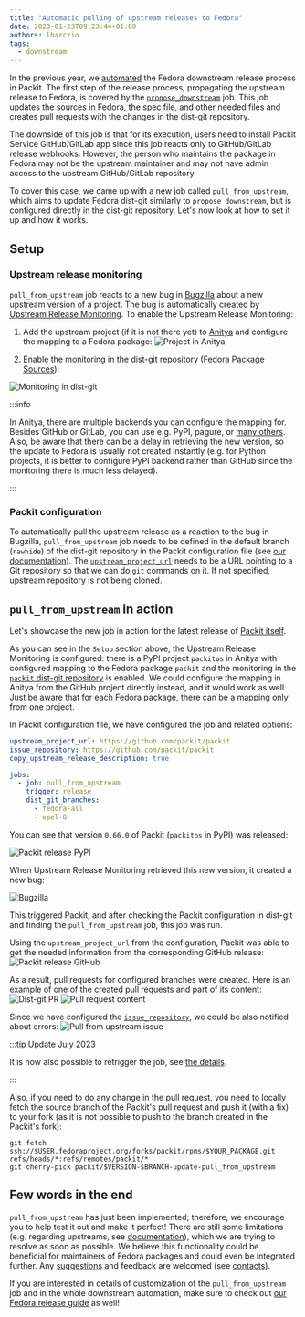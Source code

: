 ```yaml
---
title: "Automatic pulling of upstream releases to Fedora"
date: 2023-01-23T09:23:44+01:00
authors: lbarczio
tags:
  - downstream
---
```


In the previous year, we [automated](/posts/downstream-automation) the Fedora downstream release process in Packit.
The first step of the release process, propagating the upstream release to Fedora,
is covered by the [`propose_downstream`](/docs/configuration/upstream/propose_downstream) job.
This job updates the sources in Fedora, the spec file, and other needed files and creates pull requests with the changes
in the dist-git repository.

The downside of this job is that for its execution, users need to install Packit Service GitHub/GitLab
app since this job reacts only to GitHub/GitLab release webhooks.
However, the person who maintains the package in Fedora may not be the upstream maintainer and may not have admin access
to the upstream GitHub/GitLab repository.

To cover this case, we came up with a new job called `pull_from_upstream`, which aims to update Fedora dist-git similarly
to `propose_downstream`, but is configured directly in the dist-git repository.
Let's now look at how to set it up and how it works.

<!--truncate-->

## Setup

### Upstream release monitoring

`pull_from_upstream` job reacts to a new bug in [Bugzilla](https://bugzilla.redhat.com/) about a new upstream version
of a project. The bug is automatically created by
[Upstream Release Monitoring](https://docs.fedoraproject.org/en-US/package-maintainers/Upstream_Release_Monitoring/).
To enable the Upstream Release Monitoring:

1. Add the upstream project (if it is not there yet)
   to [Anitya](https://release-monitoring.org/) and configure the mapping to a Fedora package:
   ![Project in Anitya](img/anitya-project.png)

2. Enable the monitoring in the dist-git repository ([Fedora Package Sources](https://src.fedoraproject.org)):

![Monitoring in dist-git](img/dist-git-monitoring.png)

:::info

In Anitya, there are multiple backends you can configure the mapping for.
Besides GitHub or GitLab, you can use e.g. PyPI, pagure, or
[many others](https://release-monitoring.org/static/docs/user-guide.html#backends).
Also, be aware that there can be a delay in retrieving the new version,
so the update to Fedora is usually not created instantly (e.g. for Python projects,
it is better to configure PyPI backend rather than GitHub since the monitoring
there is much less delayed).

:::

### Packit configuration

To automatically pull the upstream release as a reaction to the bug in Bugzilla, `pull_from_upstream` job
needs to be defined in the default branch
(`rawhide`) of the dist-git repository in the Packit configuration file (see
[our documentation](/docs/configuration/downstream/pull_from_upstream)). The [`upstream_project_url`](/docs/configuration/#upstream_project_url)
needs to be a URL pointing to a Git repository so that we can do `git` commands on it.
If not specified, upstream repository is not being cloned.

## `pull_from_upstream` in action

Let's showcase the new job in action for the latest release of
[Packit itself](https://pypi.org/project/packitos/).

As you can see in the `Setup` section above, the Upstream Release Monitoring is configured:
there is a PyPI project `packitos` in Anitya
with configured mapping to the Fedora package `packit` and the monitoring in the
[`packit` dist-git repository](https://src.fedoraproject.org/rpms/packit) is enabled.
We could configure the mapping in Anitya from the GitHub project directly instead, and it would work as well. Just be aware that
for each Fedora package, there can be a mapping only from one project.

In Packit configuration file, we have configured the job and related options:

```yaml
upstream_project_url: https://github.com/packit/packit
issue_repository: https://github.com/packit/packit
copy_upstream_release_description: true

jobs:
  - job: pull_from_upstream
    trigger: release
    dist_git_branches:
      - fedora-all
      - epel-8
```

You can see that version `0.66.0` of Packit (`packitos` in PyPI) was released:

![Packit release PyPI](img/packit-release-pypi.png)

When Upstream Release Monitoring retrieved this new version, it created a new bug:

![Bugzilla](img/packit-release-bugzilla.png)

This triggered Packit, and after checking the Packit configuration in dist-git
and finding the `pull_from_upstream` job, this job was run.

Using the `upstream_project_url` from the configuration, Packit was able to get the needed information
from the corresponding GitHub release:
![Packit release GitHub](img/packit-gh-release.png)

As a result, pull requests for configured branches were created.
Here is an example of one of the created pull requests and part of its content:
![Dist-git PR](img/pull-from-upstream-pr.png)
![Pull request content](img/pull-from-upstream-content.png)

Since we have configured the [`issue_repository`](/docs/configuration#issue_repository), we could be
also notified about errors:
![Pull from upstream issue](img/pull-from-upstream-issue.png)

:::tip Update July 2023

It is now also possible to retrigger the job, see
[the details](/docs/configuration/downstream/pull_from_upstream#retriggering).

:::

Also, if you need to do any change in the pull request, you need to locally fetch the source branch
of the Packit's pull request and push it (with a fix) to your fork (as it is not possible to push to the branch
created in the Packit's fork):

    git fetch ssh://$USER.fedoraproject.org/forks/packit/rpms/$YOUR_PACKAGE.git refs/heads/*:refs/remotes/packit/*
    git cherry-pick packit/$VERSION-$BRANCH-update-pull_from_upstream

## Few words in the end

`pull_from_upstream` has just been implemented; therefore, we encourage you to help
test it out and make it perfect! There are still some limitations (e.g. regarding upstreams,
see [documentation](/docs/configuration/downstream/pull_from_upstream)), which we are trying to resolve as soon as possible.
We believe this functionality
could be beneficial for maintainers of Fedora packages and could even be integrated further.
Any [suggestions](https://github.com/packit/packit-service/issues/new) and feedback are welcomed
(see [contacts](/#contact)).

If you are interested in details of customization of
the `pull_from_upstream` job and in the whole downstream automation, make sure to check out
[our Fedora release guide](/docs/fedora-releases-guide) as well!
